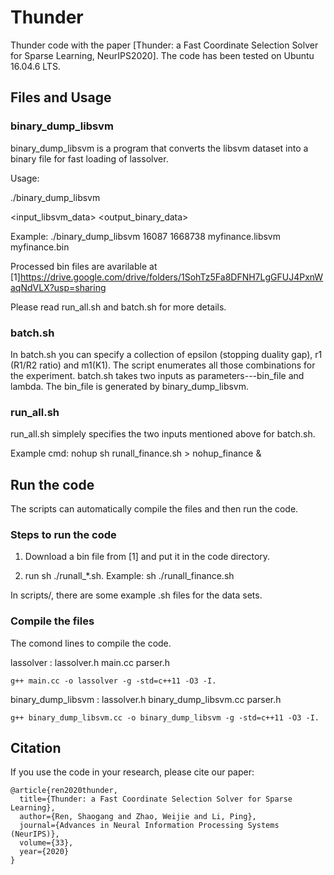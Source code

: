 # Thunder

Thunder code with the paper [Thunder: a Fast Coordinate Selection Solver for Sparse Learning, NeurIPS2020].
The code has been tested on Ubuntu 16.04.6 LTS.


## Files and Usage

### binary_dump_libsvm
binary_dump_libsvm is a program that converts the libsvm dataset
into a binary file for fast loading of lassolver.

Usage: 

./binary_dump_libsvm <n> <p> <input_libsvm_data> <output_binary_data>
 
Example: ./binary_dump_libsvm 16087 1668738 myfinance.libsvm myfinance.bin

Processed bin files are avarilable at
[1]https://drive.google.com/drive/folders/1SohTz5Fa8DFNH7LgGFUJ4PxnWaqNdVLX?usp=sharing

Please read run_all.sh and batch.sh for more details.

### batch.sh
In batch.sh you can specify a collection of epsilon (stopping duality gap), r1 (R1/R2 ratio) and m1(K1).
The script enumerates all those combinations for the experiment.
batch.sh takes two inputs as parameters---bin_file and lambda.
The bin_file is generated by binary_dump_libsvm. 

### run_all.sh
run_all.sh simplely specifies the two inputs mentioned above for batch.sh.

Example cmd:
 nohup sh  runall_finance.sh > nohup_finance &


## Run the code

The scripts can automatically compile the files and then run the code.

### Steps to run the code
1. Download a bin file from [1] and put it in the code directory.

2. run  sh  ./runall_*.sh.  Example: sh ./runall_finance.sh

In scripts/, there are some example .sh files for the data sets.


### Compile the files
The comond lines to compile the code.

lassolver : lassolver.h main.cc parser.h

```
g++ main.cc -o lassolver -g -std=c++11 -O3 -I.
```

binary_dump_libsvm : lassolver.h binary_dump_libsvm.cc parser.h

```
g++ binary_dump_libsvm.cc -o binary_dump_libsvm -g -std=c++11 -O3 -I.
```


## Citation
If you use the code in your research, please cite our  paper:
```
@article{ren2020thunder,
  title={Thunder: a Fast Coordinate Selection Solver for Sparse Learning},
  author={Ren, Shaogang and Zhao, Weijie and Li, Ping},
  journal={Advances in Neural Information Processing Systems (NeurIPS)},
  volume={33},
  year={2020}
}
```

